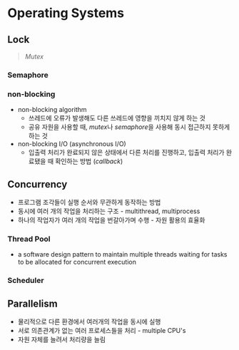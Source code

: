 # Operating Systems

## Lock

> _Mutex_

### Semaphore

### non-blocking

- non-blocking algorithm
  - 쓰레드에 오류가 발생해도 다른 쓰레드에 영향을 끼치지 않게 하는 것
  - 공유 자원을 사용할 때, *mutex*나 *semaphore*을 사용해 동시 접근하지 못하게 하는 것
- non-blocking I/O (asynchronous I/O)
  - 입출력 처리가 완료되지 않은 상태에서 다른 처리를 진행하고, 입출력 처리가 완료됐을 때 확인하는 방법 (_callback_)

## Concurrency

- 프로그램 조각들이 실행 순서와 무관하게 동작하는 방법
- 동시에 여러 개의 작업을 처리하는 구조 - multithread, multiprocess
- 하나의 작업자가 여러 개의 작업을 번갈아가며 수행 - 자원 활용의 효율화

### Thread Pool

- a software design pattern to maintain multiple threads waiting for tasks to be allocated for concurrent execution

### Scheduler

## Parallelism

- 물리적으로 다른 환경에서 여러개의 작업을 동시에 실행
- 서로 의존관계가 없는 여러 프로세스들을 처리 - multiple CPU's
- 자원 자체를 늘려서 처리량을 늘림
